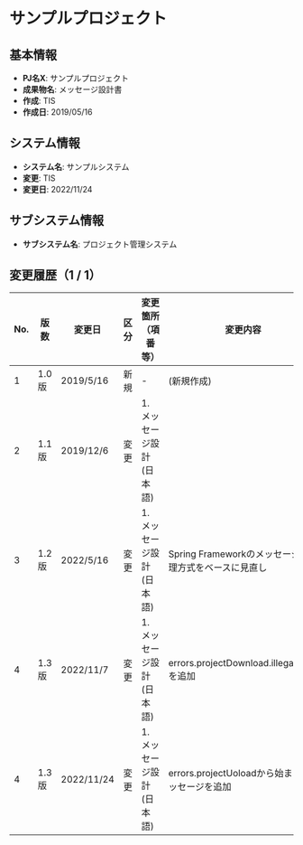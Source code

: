 # サンプルプロジェクト

## 基本情報

- **PJ名X**: サンプルプロジェクト
- **成果物名**: メッセージ設計書
- **作成**: TIS
- **作成日**: 2019/05/16

## システム情報

- **システム名**: サンプルシステム
- **変更**: TIS
- **変更日**: 2022/11/24

## サブシステム情報

- **サブシステム名**: プロジェクト管理システム

## 変更履歴（1 / 1）

| No. | 版数  | 変更日      | 区分 | 変更箇所（項番等）                  | 変更内容                                      | 担当者 |
|-----|-------|-------------|------|--------------------------------------|-----------------------------------------------|--------|
| 1   | 1.0版 | 2019/5/16   | 新規 | -                                    | (新規作成)                                    | TIS    |
| 2   | 1.1版 | 2019/12/6   | 変更 | 1. メッセージ設計(日本語)            |                                               | TIS    |
| 3   | 1.2版 | 2022/5/16   | 変更 | 1. メッセージ設計(日本語)            | Spring Frameworkのメッセージ管理方式をベースに見直し | TIS    |
| 4   | 1.3版 | 2022/11/7   | 変更 | 1. メッセージ設計(日本語)            | errors.projectDownload.illegalStateを追加     | TIS    |
| 4   | 1.3版 | 2022/11/24  | 変更 | 1. メッセージ設計(日本語)            | errors.projectUoloadから始まるメッセージを追加 | TIS    |